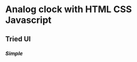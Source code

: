# Analog clock with HTML CSS Javascript
## **Tried UI**
### _Simple_
                                       
                                       
